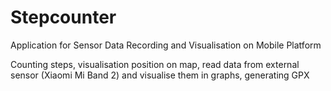 # Stepcounter
Application for Sensor Data Recording and Visualisation on Mobile Platform

Counting steps, visualisation position on map, read data from external sensor (Xiaomi Mi Band 2) and visualise them in graphs, generating GPX
